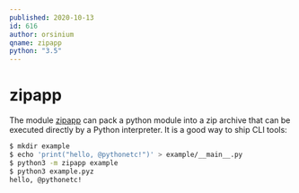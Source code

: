 ```yaml
---
published: 2020-10-13
id: 616
author: orsinium
qname: zipapp
python: "3.5"
---
```


# zipapp

The module [zipapp](https://docs.python.org/3/library/zipapp.html) can pack a python module into a zip archive that can be executed directly by a Python interpreter. It is a good way to ship CLI tools:

```bash
$ mkdir example
$ echo 'print("hello, @pythonetc!")' > example/__main__.py
$ python3 -m zipapp example
$ python3 example.pyz
hello, @pythonetc!
```
